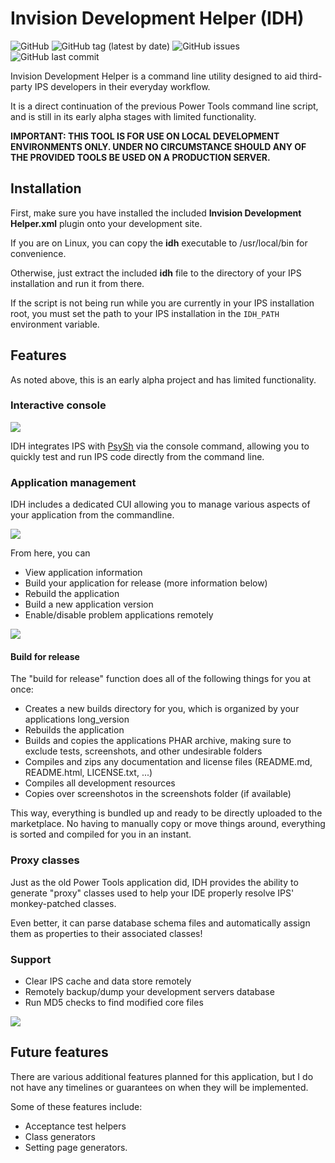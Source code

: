# Invision Development Helper (IDH)

![GitHub](https://img.shields.io/github/license/fujimakoto/ips-dev-helper) ![GitHub tag (latest by date)](https://img.shields.io/github/v/tag/fujimakoto/ips-dev-helper?label=release) ![GitHub issues](https://img.shields.io/github/issues-raw/fujimakoto/ips-dev-helper) ![GitHub last commit](https://img.shields.io/github/last-commit/fujimakoto/ips-dev-helper)

Invision Development Helper is a command line utility designed to aid third-party IPS developers in their everyday workflow.

It is a direct continuation of the previous Power Tools command line script, and is still in its early alpha stages with limited functionality.

**IMPORTANT: THIS TOOL IS FOR USE ON LOCAL DEVELOPMENT ENVIRONMENTS ONLY. UNDER NO CIRCUMSTANCE SHOULD ANY OF THE PROVIDED TOOLS BE USED ON A PRODUCTION SERVER.**

## Installation
First, make sure you have installed the included **Invision Development Helper.xml** plugin onto your development site.

If you are on Linux, you can copy the **idh** executable to /usr/local/bin for convenience.

Otherwise, just extract the included **idh** file to the directory of your IPS installation and run it from there.

If the script is not being run while you are currently in your IPS installation root, you must set the path to your IPS installation in the ```IDH_PATH``` environment variable.

## Features
As noted above, this is an early alpha project and has limited functionality.

### Interactive console
![](https://i.imgur.com/TzhVVOc.gif)

IDH integrates IPS with [PsySh](https://psysh.org) via the console command, allowing you to quickly test and run IPS code directly from the command line.

### Application management
IDH includes a dedicated CUI allowing you to manage various aspects of your application from the commandline.

![](https://i.imgur.com/nOIvF9b.png)

From here, you can
* View application information
* Build your application for release (more information below)
* Rebuild the application
* Build a new application version
* Enable/disable problem applications remotely

![](https://i.imgur.com/w9nmxjV.png)

#### Build for release
The "build for release" function does all of the following things for you at once:
* Creates a new builds directory for you, which is organized by your applications long_version
* Rebuilds the application
* Builds and copies the applications PHAR archive, making sure to exclude tests, screenshots, and other undesirable folders
* Compiles and zips any documentation and license files (README.md, README.html, LICENSE.txt, ...)
* Compiles all development resources
* Copies over screenshotos in the screenshots folder (if available)

This way, everything is bundled up and ready to be directly uploaded to the marketplace. No having to manually copy or move things around, everything is sorted and compiled for you in an instant.

### Proxy classes

Just as the old Power Tools application did, IDH provides the ability to generate "proxy" classes used to help your IDE properly resolve IPS' monkey-patched classes.

Even better, it can parse database schema files and automatically assign them as properties to their associated classes!

### Support
* Clear IPS cache and data store remotely
* Remotely backup/dump your development servers database
* Run MD5 checks to find modified core files

![](https://i.imgur.com/O33nI8S.png)


## Future features

There are various additional features planned for this application, but I do not have any timelines or guarantees on when they will be implemented.

Some of these features include:
* Acceptance test helpers
* Class generators
* Setting page generators.
